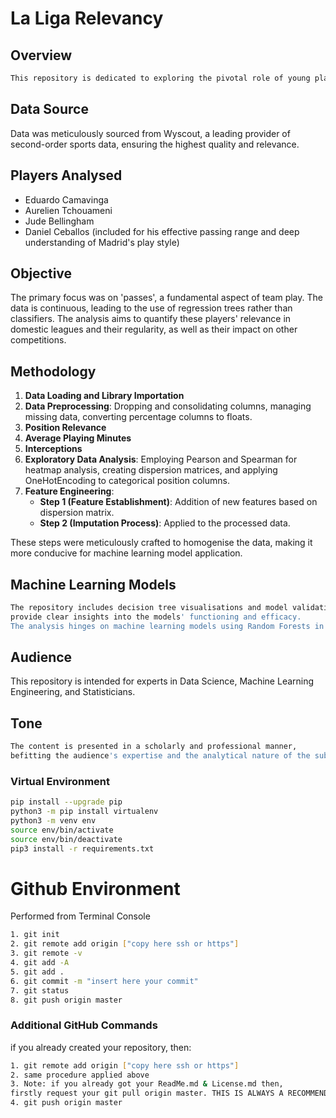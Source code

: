 # La Liga Relevancy

## Overview

```sh
This repository is dedicated to exploring the pivotal role of young players in the Real Madrid Football Club's first-team squad, with a focus on their impact in La Liga and other competitions like the Copa del Rey and UEFA Champions League. 
```

## Data Source

Data was meticulously sourced from Wyscout, a leading provider of second-order sports data, ensuring the highest quality and relevance.

## Players Analysed

- Eduardo Camavinga
- Aurelien Tchouameni
- Jude Bellingham
- Daniel Ceballos (included for his effective passing range and deep understanding of Madrid's play style)

## Objective

The primary focus was on 'passes', a fundamental aspect of team play. The data is continuous, leading to the use of regression trees rather than classifiers. The analysis aims to quantify these players' relevance in domestic leagues and their regularity, as well as their impact on other competitions.

## Methodology

1. **Data Loading and Library Importation**
2. **Data Preprocessing**: Dropping and consolidating columns, managing missing data, converting percentage columns to floats.
3. **Position Relevance**
4. **Average Playing Minutes**
5. **Interceptions**
6. **Exploratory Data Analysis**: Employing Pearson and Spearman for heatmap analysis, creating dispersion matrices, and applying OneHotEncoding to categorical position columns.
7. **Feature Engineering**:
    - **Step 1 (Feature Establishment)**: Addition of new features based on dispersion matrix.
    - **Step 2 (Imputation Process)**: Applied to the processed data.
   
These steps were meticulously crafted to homogenise the data, making it more conducive for machine learning model application.

## Machine Learning Models
```sh
The repository includes decision tree visualisations and model validation curves to 
provide clear insights into the models' functioning and efficacy. 
The analysis hinges on machine learning models using Random Forests in both Scikit-Learn and XGBoost, chosen for their robust decision tree frameworks that can be finely tuned for optimised results.
```

## Audience

This repository is intended for experts in Data Science, Machine Learning Engineering, and Statisticians.

## Tone
```sh
The content is presented in a scholarly and professional manner, 
befitting the audience's expertise and the analytical nature of the subject.
```


### Virtual Environment
```sh
pip install --upgrade pip
python3 -m pip install virtualenv
python3 -m venv env
source env/bin/activate
source env/bin/deactivate
pip3 install -r requirements.txt
```

# Github Environment

Performed from Terminal Console
```sh
1. git init
2. git remote add origin ["copy here ssh or https"]
3. git remote -v
4. git add -A
5. git add .
6. git commit -m "insert here your commit"
7. git status
8. git push origin master
```

### Additional GitHub Commands
if you already created your repository, then:
```sh
1. git remote add origin ["copy here ssh or https"] 
2. same procedure applied above
3. Note: if you already got your ReadMe.md & License.md then,
firstly request your git pull origin master. THIS IS ALWAYS A RECOMMENDED PRACTICE.
4. git push origin master
```
